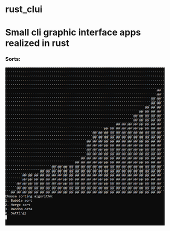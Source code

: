 # rust_clui
<h1> Small cli graphic interface apps realized in rust </h1>

<h3>Sorts:</h3>

![til](cli_sorts.gif)
